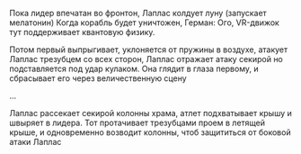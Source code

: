 
Пока лидер впечатан во фронтон, Лаплас колдует луну (запускает мелатонин)
Когда корабль будет уничтожен, Герман: Ого, VR-движок тут поддерживает квантовую физику.

Потом первый выпрыгивает, уклоняется от пружины в воздухе, атакует Лаплас трезубцем со всех сторон, Лаплас отражает атаку секирой но подставляется под удар кулаком. Она глядит в глаза первому, и сбрасывает его через величественную сцену

...

Лаплас рассекает секирой колонны храма, атлет подхватывает крышу и швыряет в лидера. Тот протачивает трезубцами проем в летящей крыше, и одновременно возводит колонны, чтоб защититься от боковой атаки Лаплас